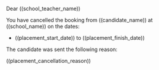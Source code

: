 Dear ((school_teacher_name))

You have cancelled the booking from ((candidate_name)) at ((school_name)) on the dates:

* ((placement_start_date)) to ((placement_finish_date))

The candidate was sent the following reason:

((placement_cancellation_reason))